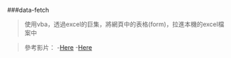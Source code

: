 ###data-fetch

> 使用vba，透過excel的巨集，將網頁中的表格(form)，拉進本機的excel檔案中

> 參考影片：
> -[Here](https://www.youtube.com/watch?v=bd4-f5lo9F0)
> -[Here](https://www.youtube.com/watch?v=ukWb7SYi5R8)

